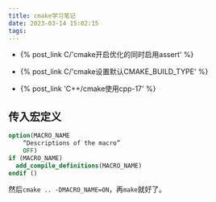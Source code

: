 ```yaml
---
title: cmake学习笔记
date: 2023-03-14 15:02:15
tags:
---
```


- {% post_link C/'cmake开启优化的同时启用assert' %}

- {% post_link C/'cmake设置默认CMAKE_BUILD_TYPE' %}

- {% post_link 'C++/cmake使用cpp-17' %}

## 传入宏定义

```cmake
option(MACRO_NAME
    “Descriptions of the macro”
    OFF)
if (MACRO_NAME)
  add_compile_definitions(MACRO_NAME)
endif ()
```

然后`cmake .. -DMACRO_NAME=ON`，再`make`就好了。
